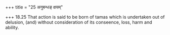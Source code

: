 +++
title = "25 अनुबन्धङ् क्षयम्"

+++
18.25 That action is said to be born of tamas which is undertaken out of
delusion, (and) without consideration of its conseence, loss, harm and
ability.
